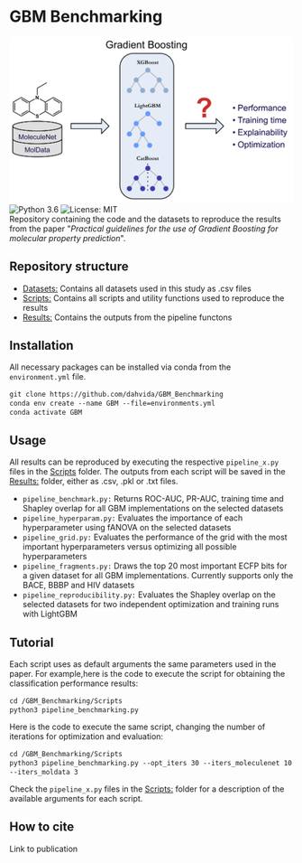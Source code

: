 # GBM Benchmarking  
![Alt text](/Pictures/graphical_abstract.png)
![Python 3.6](https://img.shields.io/badge/python-3.7%20%7C%203.8-brightgreen)
![License: MIT](https://img.shields.io/badge/License-MIT-yellow.svg)  
Repository containing the code and the datasets to reproduce the results from the paper "*Practical guidelines for the use of Gradient Boosting for molecular property prediction*".  

## Repository structure
- [Datasets:](Datasets) Contains all datasets used in this study as .csv files  
- [Scripts:](Scripts) Contains all scripts and utility functions used to reproduce the results  
- [Results:](Results) Contains the outputs from the pipeline functons  

## Installation  
All necessary packages can be installed via conda from the `environment.yml` file.  
```
git clone https://github.com/dahvida/GBM_Benchmarking
conda env create --name GBM --file=environments.yml
conda activate GBM
```

## Usage
All results can be reproduced by executing the respective `pipeline_x.py` files in the [Scripts](Scripts) folder. The outputs from each script will be saved in the [Results:](Results) folder, either as .csv, .pkl or .txt files.  
- `pipeline_benchmark.py:` Returns ROC-AUC, PR-AUC, training time and Shapley overlap for all GBM implementations on the selected datasets  
- `pipeline_hyperparam.py:` Evaluates the importance of each hyperparameter using fANOVA on the selected datasets  
- `pipeline_grid.py:` Evaluates the performance of the grid with the most important hyperparameters versus optimizing all possible hyperparameters  
- `pipeline_fragments.py:` Draws the top 20 most important ECFP bits for a given dataset for all GBM implementations. Currently supports only the BACE, BBBP and HIV datasets  
- `pipeline_reproducibility.py:` Evaluates the Shapley overlap on the selected datasets for two independent optimization and training runs with LightGBM  

## Tutorial
Each script uses as default arguments the same parameters used in the paper. For example,here is the code to execute the script for obtaining the classification performance results:  
```
cd /GBM_Benchmarking/Scripts
python3 pipeline_benchmarking.py
```
Here is the code to execute the same script, changing the number of iterations for optimization and evaluation:  
```
cd /GBM_Benchmarking/Scripts
python3 pipeline_benchmarking.py --opt_iters 30 --iters_moleculenet 10 --iters_moldata 3
```
Check the `pipeline_x.py` files in the [Scripts:](Scripts) folder for a description of the available arguments for each script.  

## How to cite
Link to publication  


